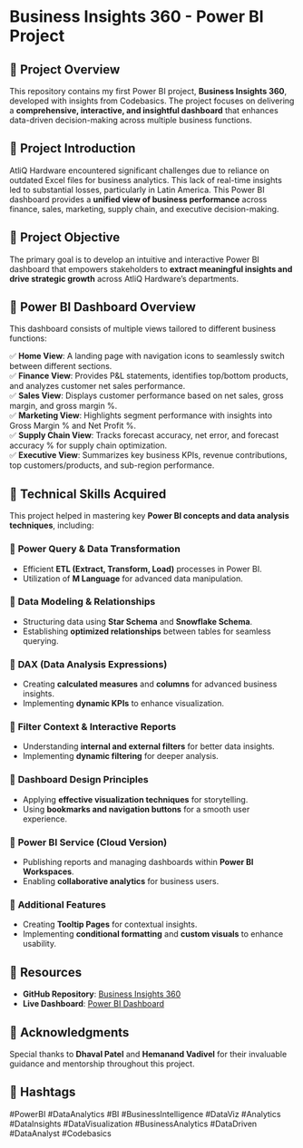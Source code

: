 # Business Insights 360 - Power BI Project

## 🚀 Project Overview
This repository contains my first Power BI project, **Business Insights 360**, developed with insights from Codebasics. The project focuses on delivering a **comprehensive, interactive, and insightful dashboard** that enhances data-driven decision-making across multiple business functions.

## 🎯 Project Introduction
AtliQ Hardware encountered significant challenges due to reliance on outdated Excel files for business analytics. This lack of real-time insights led to substantial losses, particularly in Latin America. This Power BI dashboard provides a **unified view of business performance** across finance, sales, marketing, supply chain, and executive decision-making.

## 🎯 Project Objective
The primary goal is to develop an intuitive and interactive Power BI dashboard that empowers stakeholders to **extract meaningful insights and drive strategic growth** across AtliQ Hardware’s departments.

## 🔎 Power BI Dashboard Overview
This dashboard consists of multiple views tailored to different business functions:

✅ **Home View**: A landing page with navigation icons to seamlessly switch between different sections.  
✅ **Finance View**: Provides P&L statements, identifies top/bottom products, and analyzes customer net sales performance.  
✅ **Sales View**: Displays customer performance based on net sales, gross margin, and gross margin %.  
✅ **Marketing View**: Highlights segment performance with insights into Gross Margin % and Net Profit %.  
✅ **Supply Chain View**: Tracks forecast accuracy, net error, and forecast accuracy % for supply chain optimization.  
✅ **Executive View**: Summarizes key business KPIs, revenue contributions, top customers/products, and sub-region performance.  

## 📢 Technical Skills Acquired
This project helped in mastering key **Power BI concepts and data analysis techniques**, including:

### 🔹 **Power Query & Data Transformation**
- Efficient **ETL (Extract, Transform, Load)** processes in Power BI.
- Utilization of **M Language** for advanced data manipulation.

### 🔹 **Data Modeling & Relationships**
- Structuring data using **Star Schema** and **Snowflake Schema**.
- Establishing **optimized relationships** between tables for seamless querying.

### 🔹 **DAX (Data Analysis Expressions)**
- Creating **calculated measures** and **columns** for advanced business insights.
- Implementing **dynamic KPIs** to enhance visualization.

### 🔹 **Filter Context & Interactive Reports**
- Understanding **internal and external filters** for better data insights.
- Implementing **dynamic filtering** for deeper analysis.

### 🔹 **Dashboard Design Principles**
- Applying **effective visualization techniques** for storytelling.
- Using **bookmarks and navigation buttons** for a smooth user experience.

### 🔹 **Power BI Service (Cloud Version)**
- Publishing reports and managing dashboards within **Power BI Workspaces**.
- Enabling **collaborative analytics** for business users.

### 🔹 **Additional Features**
- Creating **Tooltip Pages** for contextual insights.
- Implementing **conditional formatting** and **custom visuals** to enhance usability.

## 📎 Resources
- **GitHub Repository**: [Business Insights 360](#)
- **Live Dashboard**: [Power BI Dashboard](https://app.powerbi.com/view?r=eyJrIjoiYWYwZjU2ZGEtODNhZS00OTZjLWJiMzktODVkMDI3M2RkMDJkIiwidCI6ImM2ZTU0OWIzLTVmNDUtNDAzMi1hYWU5LWQ0MjQ0ZGM1YjJjNCJ9)

## 🙌 Acknowledgments
Special thanks to **Dhaval Patel** and **Hemanand Vadivel** for their invaluable guidance and mentorship throughout this project.

## 🔗 Hashtags
#PowerBI #DataAnalytics #BI #BusinessIntelligence #DataViz #Analytics #DataInsights #DataVisualization #BusinessAnalytics #DataDriven #DataAnalyst #Codebasics
